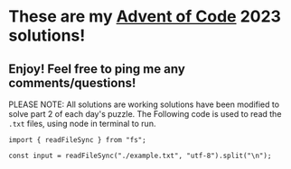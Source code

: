 # These are my [Advent of Code](https://adventofcode.com/2023/about) 2023 solutions!
## Enjoy! Feel free to ping me any comments/questions!
PLEASE NOTE: All solutions are working solutions have been modified to solve part 2 of each day's puzzle.
The Following code is used to read the `.txt` files, using node in terminal to run.

```
import { readFileSync } from "fs";

const input = readFileSync("./example.txt", "utf-8").split("\n");
```
